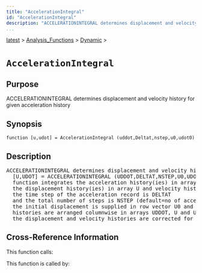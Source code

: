 ```yaml
---
title: "AccelerationIntegral"
id: "AccelerationIntegral"
description: "ACCELERATIONINTEGRAL determines displacement and velocity history for given acceleration history"
...
```


<!-- <a name="_top"></a> -->
<!-- <div><a href="../../../.autoindex.md">Home</a> &gt;  -->
 <a href="#">latest</a> &gt; <a href="#">Analysis_Functions</a> &gt; <a href=".autoindex.md">Dynamic</a> &gt; 
<!-- AccelerationIntegral.m</div> -->

<!--<table width="100%"><tr><td align="left"><a href="../../../.autoindex.md"><img alt="<" border="0" src="../../../left.png">&nbsp;Master index</a></td>
<td align="right"><a href=".autoindex.md">Index for latest\Analysis_Functions\Dynamic&nbsp;<img alt=">" border="0" src="../../../right.png"></a></td></tr></table>-->
# `AccelerationIntegral`



## <a name="_name"></a>Purpose


ACCELERATIONINTEGRAL determines displacement and velocity history for given acceleration history

<!-- <div class="box"><strong>ACCELERATIONINTEGRAL determines displacement and velocity history for given acceleration history</strong></div> -->

## <a name="_synopsis"></a>Synopsis

`function [u,udot] = AccelerationIntegral (uddot,Deltat,nstep,u0,udot0)` 

## Description


<pre class="comment">ACCELERATIONINTEGRAL determines displacement and velocity history for given acceleration history 
  [U,UDOT] = ACCELERATIONINTEGRAL (UDDOT,DELTAT,NSTEP,U0,UDOT0)
  function integrates the acceleration history(ies) in array UDDOT to obtain
  the displacement history(ies) in array U and velocity history(ies) in array UDOT;
  the time step of the acceleration record is DELTAT
  and the total number of steps is NSTEP (default=no of acceleration values) 
  the initial displacement is supplied in row vector U0 and the initial velocity in row vector UDOT0 (default=0);
  histories are arranged columnwise in arrays UDDOT, U and UDOT (column no=history no);
  the displacement and velocity histories are corrected for zero end values</pre>
<!-- <div class="fragment"><pre class="comment">ACCELERATIONINTEGRAL determines displacement and velocity history for given acceleration history 
  [U,UDOT] = ACCELERATIONINTEGRAL (UDDOT,DELTAT,NSTEP,U0,UDOT0)
  function integrates the acceleration history(ies) in array UDDOT to obtain
  the displacement history(ies) in array U and velocity history(ies) in array UDOT;
  the time step of the acceleration record is DELTAT
  and the total number of steps is NSTEP (default=no of acceleration values) 
  the initial displacement is supplied in row vector U0 and the initial velocity in row vector UDOT0 (default=0);
  histories are arranged columnwise in arrays UDDOT, U and UDOT (column no=history no);
  the displacement and velocity histories are corrected for zero end values</pre></div> -->

<!-- crossreference -->
## <a name="_cross"></a>Cross-Reference Information

This function calls:
<ul style="list-style-image:url(../../../matlabicon.gif)">
</ul>

This function is called by:
<ul style="list-style-image:url(../../../matlabicon.gif)">
</ul>
<!-- crossreference -->




<!-- <hr><address>Generated on Mon 15-Feb-2021 18:38:47 by <strong><a href="http://www.artefact.tk/software/matlab/m2html/" title="Matlab Documentation in HTML">m2html</a></strong> &copy; 2005</address> -->
